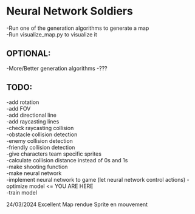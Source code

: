 # Neural Network Soldiers
 
-Run one of the generation algorithms to generate a map  
-Run visualize_map.py to visualize it  
  
## OPTIONAL:
-More/Better generation algorithms 
-???

## TODO:
-add rotation  
-add FOV  
-add directional line  
-add raycasting lines  
-check raycasting collision  			
	-obstacle collision detection  
	-enemy collision detection  
	-friendly collision detection  
-give characters team specific sprites  
-calculate collision distance instead of 0s and 1s  
-make shooting function  
-make neural network  
-implement neural network to game (let neural network control actions)
-optimize model 	                                                    <= YOU ARE HERE  
-train model  


24/03/2024
Excellent
Map rendue
Sprite en mouvement 